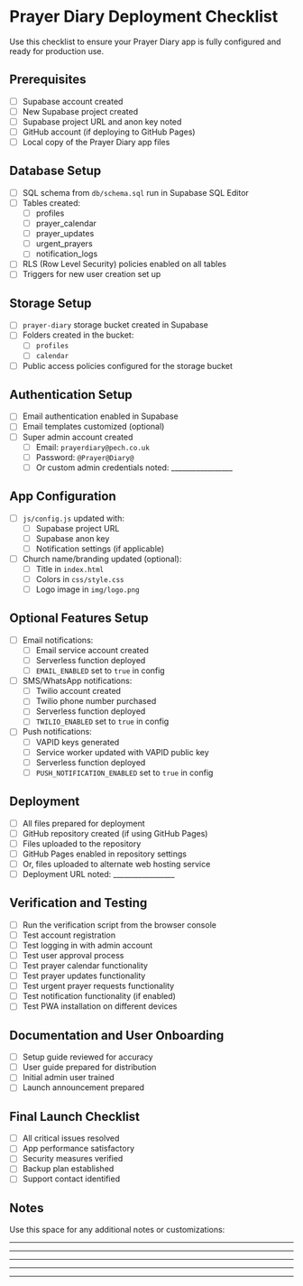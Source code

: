 # Prayer Diary Deployment Checklist

Use this checklist to ensure your Prayer Diary app is fully configured and ready for production use.

## Prerequisites

- [ ] Supabase account created
- [ ] New Supabase project created
- [ ] Supabase project URL and anon key noted
- [ ] GitHub account (if deploying to GitHub Pages)
- [ ] Local copy of the Prayer Diary app files

## Database Setup

- [ ] SQL schema from `db/schema.sql` run in Supabase SQL Editor
- [ ] Tables created:
  - [ ] profiles
  - [ ] prayer_calendar
  - [ ] prayer_updates
  - [ ] urgent_prayers
  - [ ] notification_logs
- [ ] RLS (Row Level Security) policies enabled on all tables
- [ ] Triggers for new user creation set up

## Storage Setup

- [ ] `prayer-diary` storage bucket created in Supabase
- [ ] Folders created in the bucket:
  - [ ] `profiles`
  - [ ] `calendar`
- [ ] Public access policies configured for the storage bucket

## Authentication Setup

- [ ] Email authentication enabled in Supabase
- [ ] Email templates customized (optional)
- [ ] Super admin account created
  - [ ] Email: `prayerdiary@pech.co.uk`
  - [ ] Password: `@Prayer@Diary@`
  - [ ] Or custom admin credentials noted: _________________

## App Configuration

- [ ] `js/config.js` updated with:
  - [ ] Supabase project URL
  - [ ] Supabase anon key
  - [ ] Notification settings (if applicable)
- [ ] Church name/branding updated (optional):
  - [ ] Title in `index.html`
  - [ ] Colors in `css/style.css`
  - [ ] Logo image in `img/logo.png`

## Optional Features Setup

- [ ] Email notifications:
  - [ ] Email service account created
  - [ ] Serverless function deployed
  - [ ] `EMAIL_ENABLED` set to `true` in config
- [ ] SMS/WhatsApp notifications:
  - [ ] Twilio account created
  - [ ] Twilio phone number purchased
  - [ ] Serverless function deployed
  - [ ] `TWILIO_ENABLED` set to `true` in config
- [ ] Push notifications:
  - [ ] VAPID keys generated
  - [ ] Service worker updated with VAPID public key
  - [ ] Serverless function deployed
  - [ ] `PUSH_NOTIFICATION_ENABLED` set to `true` in config

## Deployment

- [ ] All files prepared for deployment
- [ ] GitHub repository created (if using GitHub Pages)
- [ ] Files uploaded to the repository
- [ ] GitHub Pages enabled in repository settings
- [ ] Or, files uploaded to alternate web hosting service
- [ ] Deployment URL noted: _________________

## Verification and Testing

- [ ] Run the verification script from the browser console
- [ ] Test account registration
- [ ] Test logging in with admin account
- [ ] Test user approval process
- [ ] Test prayer calendar functionality
- [ ] Test prayer updates functionality
- [ ] Test urgent prayer requests functionality
- [ ] Test notification functionality (if enabled)
- [ ] Test PWA installation on different devices

## Documentation and User Onboarding

- [ ] Setup guide reviewed for accuracy
- [ ] User guide prepared for distribution
- [ ] Initial admin user trained
- [ ] Launch announcement prepared

## Final Launch Checklist

- [ ] All critical issues resolved
- [ ] App performance satisfactory
- [ ] Security measures verified
- [ ] Backup plan established
- [ ] Support contact identified

## Notes

Use this space for any additional notes or customizations:

__________________________________________________________
__________________________________________________________
__________________________________________________________
__________________________________________________________
__________________________________________________________
